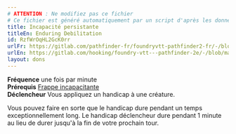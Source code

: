 ```yaml
---
# ATTENTION : Ne modifiez pas ce fichier
# Ce fichier est généré automatiquement par un script d'après les données du module Foundry VTT officiel et de sa traduction
title: Incapacité persistante
titleEn: Enduring Debilitation
id: RzfWrOqHL2GcK0rr
urlFr: https://gitlab.com/pathfinder-fr/foundryvtt-pathfinder2-fr/-/blob/master/data/feats/RzfWrOqHL2GcK0rr.htm
urlEn: https://gitlab.com/hooking/foundry-vtt---pathfinder-2e/-/blob/master/packs/data/feats.db/enduring-debilitation.json
layout: dons
---
```

**Fréquence** une fois par minute  
**Prérequis** [Frappe incapacitante](../actions/frappe-incapacitante.html)  
**Déclencheur** Vous appliquez un handicap à une créature.  

Vous pouvez faire en sorte que le handicap dure pendant un temps exceptionnellement long. Le handicap déclencheur dure pendant 1 minute au lieu de durer jusqu'à la fin de votre prochain tour.
